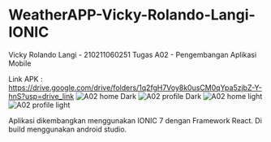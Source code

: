 # WeatherAPP-Vicky-Rolando-Langi-IONIC
Vicky Rolando Langi - 210211060251
Tugas A02 - Pengembangan Aplikasi Mobile

Link APK : https://drive.google.com/drive/folders/1q2fgH7Voy8k0usCM0qYpa5zjbZ-Y-hnS?usp=drive_link
![A02 home Dark](https://github.com/Vqylangi/WeatherAPP-Vicky-Rolando-Langi-IONIC/assets/89399734/52424f37-95c1-4cf6-92d3-14d2a9e44f14)
![A02 profile Dark](https://github.com/Vqylangi/WeatherAPP-Vicky-Rolando-Langi-IONIC/assets/89399734/4be0ec86-6403-4750-8100-0f6d99bbda3e)
![A02 home light](https://github.com/Vqylangi/WeatherAPP-Vicky-Rolando-Langi-IONIC/assets/89399734/6e998f93-7c53-49e7-a380-1dad1e8af483)
![A02 profile light](https://github.com/Vqylangi/WeatherAPP-Vicky-Rolando-Langi-IONIC/assets/89399734/4cee5f79-fb1e-48c7-b60e-acbce1c64991)

Aplikasi dikembangkan menggunakan IONIC 7 dengan Framework React. Di build menggunakan android studio.
